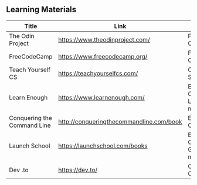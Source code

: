 
## Learning Materials

| Title                       | Link                                     | Category                                |
| --------------------------- | ---------------------------------------- | --------------------------------------- |
| The Odin Project            | https://www.theodinproject.com/          | Full Curriculum                         |
| FreeCodeCamp                | https://www.freecodecamp.org/            | Full Curriculum                         |
| Teach Yourself CS           | https://teachyourselfcs.com/             | Computer Science                        |
| Learn Enough                | https://www.learnenough.com/             | Ebook - Command Line, Git and more      |
| Conquering the Command Line | http://conqueringthecommandline.com/book | Ebook - CommandLine                     |
| Launch School               | https://launchschool.com/books           | Ebook - CommandLine, Git, Http and more |
| Dev .to                     | https://dev.to/                          | Online Community                        |
